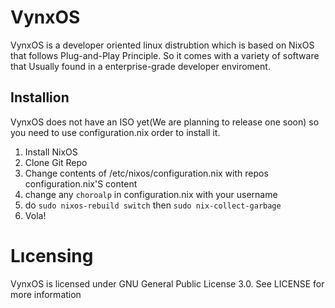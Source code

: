 # VynxOS
VynxOS is a developer oriented linux distrubtion which is based on NixOS that follows Plug-and-Play Principle. So it comes with a variety of software that
Usually found in a enterprise-grade developer enviroment.

## Installion
VynxOS does not have an ISO yet(We are planning to release one soon) so you need to use configuration.nix order to install it.

1. Install NixOS
2. Clone Git Repo
3. Change contents of /etc/nixos/configuration.nix with repos configuration.nix'S content
4. change any ```choroalp``` in configuration.nix with your username 
5. do ```sudo nixos-rebuild switch``` then ```sudo nix-collect-garbage```
6. Vola!

# Lıcensing
VynxOS is licensed under GNU General Public License 3.0. See LICENSE for more information
